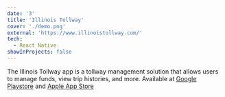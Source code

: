 ```yaml
---
date: '3'
title: 'Illinois Tollway'
cover: './demo.png'
external: 'https://www.illinoistollway.com/'
tech:
  - React Native
showInProjects: false
---
```


The Illinois Tollway app is a tollway management solution that allows users to manage funds, view trip histories, and more. Available at [Google Playstore](https://play.google.com/store/apps/details?id=com.tollway&hl=en) and [Apple App Store](https://apps.apple.com/ph/app/illinois-tollway/id1583950147)

